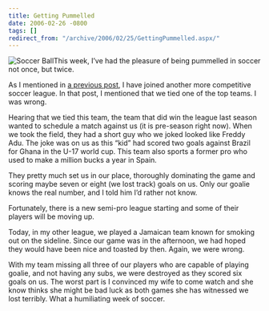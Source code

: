 ```yaml
---
title: Getting Pummelled
date: 2006-02-26 -0800
tags: []
redirect_from: "/archive/2006/02/25/GettingPummelled.aspx/"
---
```


![Soccer Ball](https://haacked.com/images/SoccerBallBW.jpg)This week,
I’ve had the pleasure of being pummelled in soccer not once, but twice.

As I mentioned in [a previous
post](/archive/2006/02/09/PlayingSoccerAgainstFormerNationalTeamPlayers.aspx "Playing Soccer Against Former National Team Players"),
I have joined another more competitive soccer league. In that post, I
mentioned that we tied one of the top teams. I was wrong.

Hearing that we tied this team, the team that did win the league last
season wanted to schedule a match against us (it is pre-season right
now). When we took the field, they had a short guy who we joked looked
like Freddy Adu. The joke was on us as this “kid” had scored two goals
against Brazil for Ghana in the U-17 world cup. This team also sports a
former pro who used to make a million bucks a year in Spain.

They pretty much set us in our place, thoroughly dominating the game and
scoring maybe seven or eight (we lost track) goals on us. Only our
goalie knows the real number, and I told him I’d rather not know.

Fortunately, there is a new semi-pro league starting and some of their
players will be moving up.

Today, in my other league, we played a Jamaican team known for smoking
out on the sideline. Since our game was in the afternoon, we had hoped
they would have been nice and toasted by then. Again, we were wrong.

With my team missing all three of our players who are capable of playing
goalie, and not having any subs, we were destroyed as they scored six
goals on us. The worst part is I convinced my wife to come watch and she
know thinks she might be bad luck as both games she has witnessed we
lost terribly. What a humiliating week of soccer.

